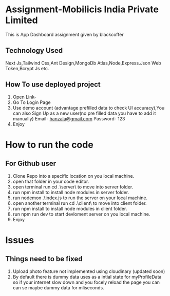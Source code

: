 # Assignment-Mobilicis India Private Limited
This is  App Dashboard assignment given by blackcoffer

## Technology Used
Next Js,Tailwind Css,Ant Design,MongoDb Atlas,Node,Express.Json Web Token,Bcrypt Js etc.

## How To use deployed project
1. Open Link-
2. Go To Login Page 
3. Use demo account (advantage prefilled data to check UI accuracy),You can also Sign Up as a new user(no pre       filled data you have to add it manually)
   Email-  hanzala@gmail.com
   Password- 123
4. Enjoy


# How to run the code
## For Github user
1. Clone Repo into a specific location on you local machine.
2. open that folder in your code editor.
3. open terminal run cd .\server\ to move into server folder.
4. run npm install to install node modules in server folder.
5. run  nodemon .\index.js to run the server on your local machine.
6. open another terminal run cd .\client\ to move into client folder.
7. run npm install to install node modules in client folder.
8. run npm run dev to start devloment server on you local machine.
9. Enjoy

# Issues
## Things need to be fixed  

1. Upload photo feature not implemented using cloudinary (updated soon)
2. By default there is dummy data uses as a intial state for myProfileData so if your internet slow down and you focely reload the page you can can se maybe dummy data for mliseconds.